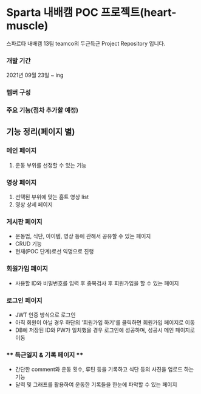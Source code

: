 # Sparta 내배캠 POC 프로젝트(heart-muscle)

스파르타 내배캠 13팀 teamco의 두근득근 Project Repository 입니다.


<!-- <p align='center'>
    <img src="https://github/pipenv/locked/python-version/:user/:repo"/>
</p>-->

<!-- 
<p align='center'>

    <img src="https://github/pipenv/locked/python-version/:user/:repo"/>
    <img src="https://img.shields.io/badge/Lodash-v4.17.21-blue"/>
    <img src="https://img.shields.io/badge/ReduxToolkit-v1.5.1-purple"/>
    <img src="https://img.shields.io/badge/StyledComponents-v5.2.3-pink?logo=styled-components"/>
    <img src="https://img.shields.io/badge/SpringBoot-v2.4.4-6db33f?logo=Spring"/>
    <img src="https://img.shields.io/badge/yarn-^1.22.10-yellow?logo=yarn" />
</p> -->

### 개발 기간
2021년 09월 23일 ~ ing

### 멤버 구성 

### 주요 기능(점차 추가할 예정)

## **기능 정리(페이지 별)**

### **메인 페이지**

1. 운동 부위를 선정할 수 있는 기능

### **영상 페이지**

1. 선택된 부위에 맞는 홈트 영상 list
2. 영상 상세 페이지

### **게시판 페이지**

- 운동법, 식단, 아이템, 영상 등에 관해서 공유할 수 있는 페이지
- CRUD 기능
- 현재(POC 단계)로선 익명으로 진행

### **회원가입 페이지**
- 사용할 ID와 비밀번호를 입력 후 중복검사 후 회원가입을 할 수 있는 페이지

### **로그인 페이지**
- JWT 인증 방식으로 로그인
- 아직 회원이 아닐 경우 하단의 '회원가입 하기'를 클릭하면 회원가입 페이지로 이동
- DB에 저장된 ID와 PW가 일치했을 경우 로그인에 성공하며, 성공시 메인 페이지로 이동

### ** 득근일지 & 기록 페이지 **
- 간단한 comment와 운동 횟수, 루틴 등을 기록하고 식단 등의 사진을 업로드 하는 기능
- 달력 및 그래프를 활용하여 운동한 기록들을 한눈에 파악할 수 있는 페이지
